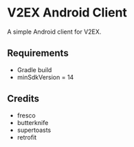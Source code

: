 # V2EX Android Client
A simple Android client for V2EX.

## Requirements
- Gradle build
- minSdkVersion = 14

## Credits
- fresco
- butterknife
- supertoasts
- retrofit
